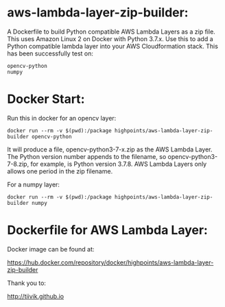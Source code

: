 # aws-lambda-layer-zip-builder:

A Dockerfile to build Python compatible AWS Lambda Layers as a zip file. This uses Amazon Linux 2 on Docker with Python 3.7.x. Use this to add a Python compatible lambda layer into your AWS Cloudformation stack. This has been successfully test on:

    opencv-python  
    numpy

# Docker Start:

Run this in docker for an opencv layer:

    docker run --rm -v $(pwd):/package highpoints/aws-lambda-layer-zip-builder opencv-python 
    
It will produce a file, opencv-python3-7-x.zip as the AWS Lambda Layer. The Python version number appends to the filename, so opencv-python3-7-8.zip, for example, is Python version 3.7.8. AWS Lambda Layers only allows one period in the zip filename.

For a numpy layer:

    docker run --rm -v $(pwd):/package highpoints/aws-lambda-layer-zip-builder numpy
    
    
# Dockerfile for AWS Lambda Layer:

Docker image can be found at:

https://hub.docker.com/repository/docker/highpoints/aws-lambda-layer-zip-builder


Thank you to:

http://tiivik.github.io
